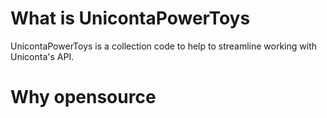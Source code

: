 # What is UnicontaPowerToys
UnicontaPowerToys is a collection code to help to streamline working with Uniconta's API.

# Why opensource


